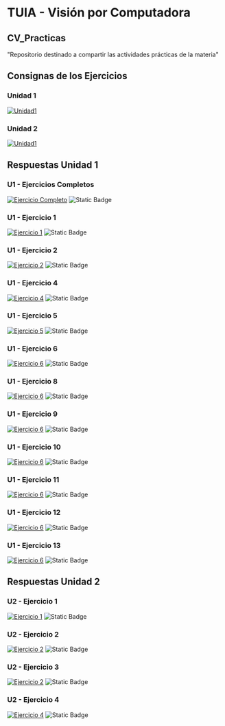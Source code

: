 # TUIA - Visión por Computadora

## CV_Practicas
"Repositorio destinado a compartir las actividades prácticas de la materia"

## Consignas de los Ejercicios

### Unidad 1 
[![Unidad1](https://badgen.net/badge/icon/Open?icon=github&label)](https://github.com/MiguelMussi/CV_Practicas/blob/main/Consignas1.md)

### Unidad 2
[![Unidad1](https://badgen.net/badge/icon/Open?icon=github&label)](https://github.com/MiguelMussi/CV_Practicas/blob/main/Consignas2.md)
    

## Respuestas Unidad 1

### U1 - Ejercicios Completos
[![Ejercicio Completo](https://colab.research.google.com/assets/colab-badge.svg)](https://colab.research.google.com/github/MiguelMussi/CV_Practicas/blob/master/Unidad_1_Practica_Completo.ipynb)
![Static Badge](https://img.shields.io/badge/💾_Código-✔️_Listo-green?style=flat)

### U1 - Ejercicio 1
[![Ejercicio 1](https://colab.research.google.com/assets/colab-badge.svg)](https://colab.research.google.com/github/MiguelMussi/CV_Practicas/blob/master/Unidad_1_Ej_1.ipynb)
![Static Badge](https://img.shields.io/badge/💾_Código-✔️_Listo-green?style=flat)

### U1 - Ejercicio 2
[![Ejercicio 2](https://colab.research.google.com/assets/colab-badge.svg)](https://colab.research.google.com/github/MiguelMussi/CV_Practicas/blob/master/Unidad_1_Ej_2.ipynb)
![Static Badge](https://img.shields.io/badge/💾_Código-✔️_Listo-green?style=flat)

### U1 - Ejercicio 4
[![Ejercicio 4](https://colab.research.google.com/assets/colab-badge.svg)](https://colab.research.google.com/github/MiguelMussi/CV_Practicas/blob/master/Unidad_1_Ej_4.ipynb)
![Static Badge](https://img.shields.io/badge/💾_Código-✔️_Listo-green?style=flat)

### U1 - Ejercicio 5
[![Ejercicio 5](https://colab.research.google.com/assets/colab-badge.svg)](https://colab.research.google.com/github/MiguelMussi/CV_Practicas/blob/master/Unidad_1_Ej_5.ipynb)
![Static Badge](https://img.shields.io/badge/💾_Código-✔️_Listo-green?style=flat)

### U1 - Ejercicio 6
[![Ejercicio 6](https://colab.research.google.com/assets/colab-badge.svg)](https://colab.research.google.com/github/MiguelMussi/CV_Practicas/blob/master/Unidad_1_Ej_6.ipynb)
![Static Badge](https://img.shields.io/badge/💾_Código-✔️_Listo-green?style=flat)

### U1 - Ejercicio 8
[![Ejercicio 6](https://colab.research.google.com/assets/colab-badge.svg)](https://colab.research.google.com/github/MiguelMussi/CV_Practicas/blob/master/Unidad_1_Ej_8.ipynb)
![Static Badge](https://img.shields.io/badge/💾_Código-✔️_Listo-green?style=flat)

### U1 - Ejercicio 9
[![Ejercicio 6](https://colab.research.google.com/assets/colab-badge.svg)](https://colab.research.google.com/github/MiguelMussi/CV_Practicas/blob/master/Unidad_1_Ej_9.ipynb)
![Static Badge](https://img.shields.io/badge/💾_Código-🚧_En_Proceso-yellow?style=flat)

### U1 - Ejercicio 10
[![Ejercicio 6](https://colab.research.google.com/assets/colab-badge.svg)](https://colab.research.google.com/github/MiguelMussi/CV_Practicas/blob/master/Unidad_1_Ej_10.ipynb)
![Static Badge](https://img.shields.io/badge/💾_Código-⛔_None-red?style=flat)

### U1 - Ejercicio 11
[![Ejercicio 6](https://colab.research.google.com/assets/colab-badge.svg)](https://colab.research.google.com/github/MiguelMussi/CV_Practicas/blob/master/Unidad_1_Ej_11.ipynb)
![Static Badge](https://img.shields.io/badge/💾_Código-⛔_None-red?style=flat)

### U1 - Ejercicio 12
[![Ejercicio 6](https://colab.research.google.com/assets/colab-badge.svg)](https://colab.research.google.com/github/MiguelMussi/CV_Practicas/blob/master/Unidad_1_Ej_12.ipynb)
![Static Badge](https://img.shields.io/badge/💾_Código-⛔_None-red?style=flat)

### U1 - Ejercicio 13
[![Ejercicio 6](https://colab.research.google.com/assets/colab-badge.svg)](https://colab.research.google.com/github/MiguelMussi/CV_Practicas/blob/master/Unidad_1_Ej_13.ipynb)
![Static Badge](https://img.shields.io/badge/💾_Código-⛔_None-red?style=flat)


## Respuestas Unidad 2

### U2 - Ejercicio 1
[![Ejercicio 1](https://colab.research.google.com/assets/colab-badge.svg)](https://colab.research.google.com/github/MiguelMussi/CV_Practicas/blob/master/Unidad_2_Ej_1.ipynb)
![Static Badge](https://img.shields.io/badge/💾_Código-⛔_None-red?style=flat)

### U2 - Ejercicio 2
[![Ejercicio 2](https://colab.research.google.com/assets/colab-badge.svg)](https://colab.research.google.com/github/MiguelMussi/CV_Practicas/blob/master/Unidad_2_Ej_2.ipynb)
![Static Badge](https://img.shields.io/badge/💾_Código-⛔_None-red?style=flat)

### U2 - Ejercicio 3
[![Ejercicio 2](https://colab.research.google.com/assets/colab-badge.svg)](https://colab.research.google.com/github/MiguelMussi/CV_Practicas/blob/master/Unidad_2_Ej_3.ipynb)
![Static Badge](https://img.shields.io/badge/💾_Código-⛔_None-red?style=flat)

### U2 - Ejercicio 4
[![Ejercicio 4](https://colab.research.google.com/assets/colab-badge.svg)](https://colab.research.google.com/github/MiguelMussi/CV_Practicas/blob/master/Unidad_2_Ej_4.ipynb)
![Static Badge](https://img.shields.io/badge/💾_Código-⛔_None-red?style=flat)
